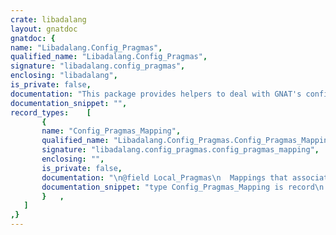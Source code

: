 ```yaml
---
crate: libadalang
layout: gnatdoc
gnatdoc: {
name: "Libadalang.Config_Pragmas",
qualified_name: "Libadalang.Config_Pragmas",
signature: "libadalang.config_pragmas",
enclosing: "libadalang",
is_private: false,
documentation: "This package provides helpers to deal with GNAT's configurations pragmas\nfiles.",
documentation_snippet: "",
record_types:    [
       {
       name: "Config_Pragmas_Mapping",
       qualified_name: "Libadalang.Config_Pragmas.Config_Pragmas_Mapping",
       signature: "libadalang.config_pragmas.config_pragmas_mapping",
       enclosing: "",
       is_private: false,
       documentation: "\n@field Local_Pragmas\n  Mappings that associate a local configuration pragmas file (element)\n  to each analysis unit (key) for which it applies.\n@field Global_Pragmas",
       documentation_snippet: "type Config_Pragmas_Mapping is record\n   Local_Pragmas : Unit_Maps.Map;\n   Global_Pragmas : Analysis_Unit;\nend record;",
       }   ,
   ]
,}
---
```

